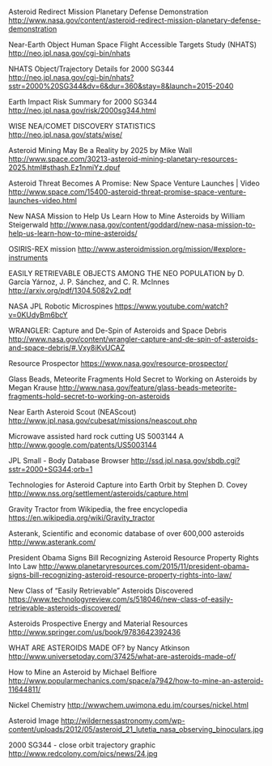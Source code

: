 Asteroid Redirect Mission Planetary Defense Demonstration
http://www.nasa.gov/content/asteroid-redirect-mission-planetary-defense-demonstration

Near-Earth Object Human Space Flight Accessible Targets Study (NHATS)
http://neo.jpl.nasa.gov/cgi-bin/nhats

NHATS Object/Trajectory Details for 2000 SG344
http://neo.jpl.nasa.gov/cgi-bin/nhats?sstr=2000%20SG344&dv=6&dur=360&stay=8&launch=2015-2040

Earth Impact Risk Summary for 2000 SG344
http://neo.jpl.nasa.gov/risk/2000sg344.html

WISE NEA/COMET DISCOVERY STATISTICS
http://neo.jpl.nasa.gov/stats/wise/

Asteroid Mining May Be a Reality by 2025 by Mike Wall
http://www.space.com/30213-asteroid-mining-planetary-resources-2025.html#sthash.Ez1nmiYz.dpuf

Asteroid Threat Becomes A Promise: New Space Venture Launches | Video
http://www.space.com/15400-asteroid-threat-promise-space-venture-launches-video.html

New NASA Mission to Help Us Learn How to Mine Asteroids by William Steigerwald
http://www.nasa.gov/content/goddard/new-nasa-mission-to-help-us-learn-how-to-mine-asteroids/

OSIRIS-REX mission
http://www.asteroidmission.org/mission/#explore-instruments

EASILY RETRIEVABLE OBJECTS AMONG THE NEO POPULATION by D. García Yárnoz, J. P. Sánchez, and C. R. McInnes
http://arxiv.org/pdf/1304.5082v2.pdf

NASA JPL Robotic Microspines
https://www.youtube.com/watch?v=0KUdyBm6bcY

WRANGLER: Capture and De-Spin of Asteroids and Space Debris
http://www.nasa.gov/content/wrangler-capture-and-de-spin-of-asteroids-and-space-debris/#.Vxy8iKvUCAZ

Resource Prospector
https://www.nasa.gov/resource-prospector/

Glass Beads, Meteorite Fragments Hold Secret to Working on Asteroids by Megan Krause
http://www.nasa.gov/feature/glass-beads-meteorite-fragments-hold-secret-to-working-on-asteroids

Near Earth Asteroid Scout (NEAScout)
http://www.jpl.nasa.gov/cubesat/missions/neascout.php

Microwave assisted hard rock cutting
US 5003144 A
http://www.google.com/patents/US5003144

JPL Small - Body Database Browser
http://ssd.jpl.nasa.gov/sbdb.cgi?sstr=2000+SG344;orb=1

Technologies for Asteroid Capture into Earth Orbit by Stephen D. Covey
http://www.nss.org/settlement/asteroids/capture.html

Gravity Tractor from Wikipedia, the free encyclopedia
https://en.wikipedia.org/wiki/Gravity_tractor

Asterank, Scientific and economic database of over 600,000 asteroids
http://www.asterank.com/

President Obama Signs Bill Recognizing Asteroid Resource Property Rights Into Law
http://www.planetaryresources.com/2015/11/president-obama-signs-bill-recognizing-asteroid-resource-property-rights-into-law/

New Class of “Easily Retrievable” Asteroids Discovered
https://www.technologyreview.com/s/518046/new-class-of-easily-retrievable-asteroids-discovered/

Asteroids Prospective Energy and Material Resources
http://www.springer.com/us/book/9783642392436

WHAT ARE ASTEROIDS MADE OF? by Nancy Atkinson
http://www.universetoday.com/37425/what-are-asteroids-made-of/

How to Mine an Asteroid by Michael Belfiore
http://www.popularmechanics.com/space/a7942/how-to-mine-an-asteroid-11644811/

Nickel Chemistry
http://wwwchem.uwimona.edu.jm/courses/nickel.html

Asteroid Image
http://wildernessastronomy.com/wp-content/uploads/2012/05/asteroid_21_lutetia_nasa_observing_binoculars.jpg

2000 SG344 - close orbit trajectory graphic
http://www.redcolony.com/pics/news/24.jpg
